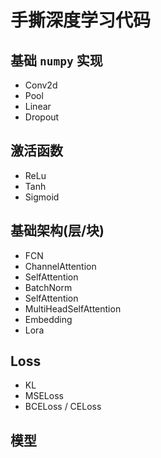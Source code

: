 # 手撕深度学习代码

## 基础 `numpy` 实现
- Conv2d
- Pool
- Linear
- Dropout
## 激活函数
- ReLu
- Tanh
- Sigmoid
##  基础架构(层/块)
- FCN
- ChannelAttention
- SelfAttention
- BatchNorm
- SelfAttention
- MultiHeadSelfAttention
- Embedding
- Lora
## Loss 
- KL
- MSELoss
- BCELoss / CELoss
## 模型